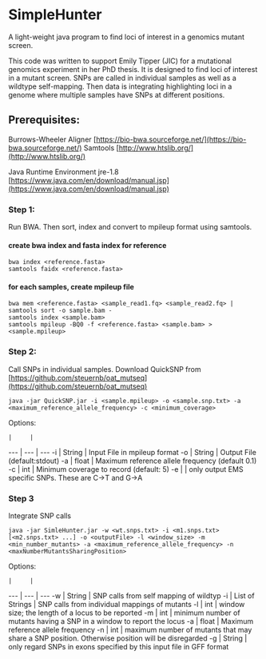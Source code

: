 # SimpleHunter
A light-weight java program to find loci of interest in a genomics mutant screen. 


This code was written to support Emily Tipper (JIC) for a mutational genomics experiment in her PhD thesis.
It is designed to find loci of interest in a mutant screen. SNPs are called in individual samples as well as a wildtype self-mapping. Then data is integrating highlighting loci in a genome where multiple samples have SNPs at different positions.

## Prerequisites:

Burrows-Wheeler Aligner [https://bio-bwa.sourceforge.net/](https://bio-bwa.sourceforge.net/)
Samtools [http://www.htslib.org/](http://www.htslib.org/)

Java Runtime Environment jre-1.8 [https://www.java.com/en/download/manual.jsp](https://www.java.com/en/download/manual.jsp)


### Step 1:

Run BWA. Then sort, index and convert to mpileup format using samtools.


#### create bwa index and fasta index for reference
```
bwa index <reference.fasta>
samtools faidx <reference.fasta>
```

#### for each samples, create mpileup file

```
bwa mem <reference.fasta> <sample_read1.fq> <sample_read2.fq> | samtools sort -o sample.bam -
samtools index <sample.bam>
samtools mpileup -BQ0 -f <reference.fasta> <sample.bam> > <sample.mpileup>
```


### Step 2:

Call SNPs in individual samples. Download QuickSNP from [https://github.com/steuernb/oat_mutseq](https://github.com/steuernb/oat_mutseq) 


```
java -jar QuickSNP.jar -i <sample.mpileup> -o <sample.snp.txt> -a <maximum_reference_allele_frequency> -c <minimum_coverage>
```

Options:

    |     |
--- | --- | ---
 -i	| String	 | Input File in mpileup format
 -o	 | String	 | Output File (default:stdout)
 -a	 | float	 | Maximum reference allele frequency (default 0.1)
 -c	 | int	 | Minimum coverage to record (default: 5)
 -e		 |  | only output EMS specific SNPs. These are C->T and G->A


### Step 3

Integrate SNP calls

```
java -jar SimleHunter.jar -w <wt.snps.txt> -i <m1.snps.txt> [<m2.snps.txt> ...] -o <outputFile> -l <window_size> -m <min_number_mutants> -a <maximum_reference_allele_frequency> -n <maxNumberMutantsSharingPosition>
```

Options:

    |     |
--- | --- | ---
 -w	| String	 | SNP calls from self mapping of wildtyp
 -i	 | List of Strings	 | SNP calls from individual mappings of mutants
 -l | int | window size; the length of a locus to be reported
 -m | int | minimum number of mutants having a SNP in a window to report the locus
 -a	 | float	 | Maximum reference allele frequency
 -n	 | int	 | maximum number of mutants that may share a SNP position. Otherwise position will be disregarded
 -g		 | String | only regard SNPs in exons specified by this input file in GFF format

 
